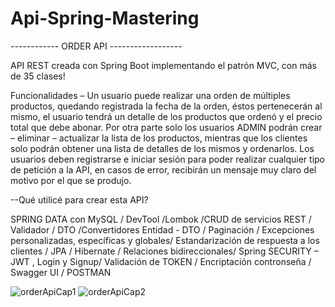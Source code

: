 # Api-Spring-Mastering

------------ ORDER API ------------------

API REST creada con Spring Boot implementando el patrón MVC, con más de 35 clases! 

Funcionalidades – Un usuario puede realizar una orden de múltiples productos, quedando registrada la fecha de la orden, éstos pertenecerán al mismo, 
el usuario tendrá un detalle de los productos que ordenó y el precio total que debe abonar.
Por otra parte solo los usuarios ADMIN podrán crear – eliminar – actualizar la lista de los productos,
mientras que los clientes solo podrán obtener una lista de detalles de los mismos y ordenarlos.
Los usuarios deben registrarse e iniciar sesión para poder realizar cualquier tipo de petición a la API,
en casos de error, recibirán un mensaje muy claro del motivo por el que se produjo. 

--Qué utilicé para crear esta API? 

SPRING DATA con MySQL / DevTool /Lombok /CRUD de servicios REST / Validador /
DTO /Convertidores Entidad - DTO / Paginación / Excepciones personalizadas, específicas y globales/
Estandarización de respuesta a los clientes / JPA / Hibernate / Relaciones bidireccionales/
Spring SECURITY – JWT , Login y Signup/ Validación de TOKEN / Encriptación  contronseña / Swagger UI / POSTMAN

![orderApiCap1](https://user-images.githubusercontent.com/86859904/160519473-3875059a-bf0d-4161-aa7c-a96379c116f0.PNG)
![orderApiCap2](https://user-images.githubusercontent.com/86859904/160519493-7f60a8db-546a-40e8-8867-856c3d1b7377.PNG)
